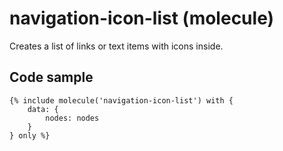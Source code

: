 # navigation-icon-list (molecule)

Creates a list of links or text items with icons inside.

## Code sample

```
{% include molecule('navigation-icon-list') with {
    data: {
        nodes: nodes
    }
} only %}
```
